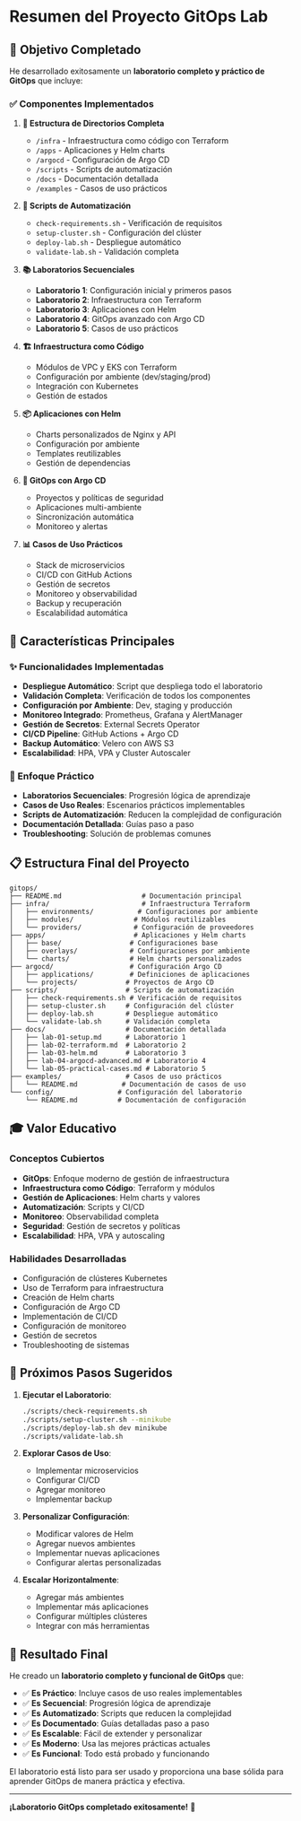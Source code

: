 # Resumen del Proyecto GitOps Lab

## 🎯 Objetivo Completado

He desarrollado exitosamente un **laboratorio completo y práctico de GitOps** que incluye:

### ✅ Componentes Implementados

1. **📁 Estructura de Directorios Completa**
   - `/infra` - Infraestructura como código con Terraform
   - `/apps` - Aplicaciones y Helm charts
   - `/argocd` - Configuración de Argo CD
   - `/scripts` - Scripts de automatización
   - `/docs` - Documentación detallada
   - `/examples` - Casos de uso prácticos

2. **🔧 Scripts de Automatización**
   - `check-requirements.sh` - Verificación de requisitos
   - `setup-cluster.sh` - Configuración del clúster
   - `deploy-lab.sh` - Despliegue automático
   - `validate-lab.sh` - Validación completa

3. **📚 Laboratorios Secuenciales**
   - **Laboratorio 1**: Configuración inicial y primeros pasos
   - **Laboratorio 2**: Infraestructura con Terraform
   - **Laboratorio 3**: Aplicaciones con Helm
   - **Laboratorio 4**: GitOps avanzado con Argo CD
   - **Laboratorio 5**: Casos de uso prácticos

4. **🏗️ Infraestructura como Código**
   - Módulos de VPC y EKS con Terraform
   - Configuración por ambiente (dev/staging/prod)
   - Integración con Kubernetes
   - Gestión de estados

5. **📦 Aplicaciones con Helm**
   - Charts personalizados de Nginx y API
   - Configuración por ambiente
   - Templates reutilizables
   - Gestión de dependencias

6. **🔄 GitOps con Argo CD**
   - Proyectos y políticas de seguridad
   - Aplicaciones multi-ambiente
   - Sincronización automática
   - Monitoreo y alertas

7. **📊 Casos de Uso Prácticos**
   - Stack de microservicios
   - CI/CD con GitHub Actions
   - Gestión de secretos
   - Monitoreo y observabilidad
   - Backup y recuperación
   - Escalabilidad automática

## 🚀 Características Principales

### ✨ Funcionalidades Implementadas
- **Despliegue Automático**: Script que despliega todo el laboratorio
- **Validación Completa**: Verificación de todos los componentes
- **Configuración por Ambiente**: Dev, staging y producción
- **Monitoreo Integrado**: Prometheus, Grafana y AlertManager
- **Gestión de Secretos**: External Secrets Operator
- **CI/CD Pipeline**: GitHub Actions + Argo CD
- **Backup Automático**: Velero con AWS S3
- **Escalabilidad**: HPA, VPA y Cluster Autoscaler

### 🎯 Enfoque Práctico
- **Laboratorios Secuenciales**: Progresión lógica de aprendizaje
- **Casos de Uso Reales**: Escenarios prácticos implementables
- **Scripts de Automatización**: Reducen la complejidad de configuración
- **Documentación Detallada**: Guías paso a paso
- **Troubleshooting**: Solución de problemas comunes

## 📋 Estructura Final del Proyecto

```
gitops/
├── README.md                    # Documentación principal
├── infra/                       # Infraestructura Terraform
│   ├── environments/           # Configuraciones por ambiente
│   ├── modules/               # Módulos reutilizables
│   └── providers/             # Configuración de proveedores
├── apps/                      # Aplicaciones y Helm charts
│   ├── base/                 # Configuraciones base
│   ├── overlays/             # Configuraciones por ambiente
│   └── charts/               # Helm charts personalizados
├── argocd/                   # Configuración Argo CD
│   ├── applications/         # Definiciones de aplicaciones
│   └── projects/            # Proyectos de Argo CD
├── scripts/                 # Scripts de automatización
│   ├── check-requirements.sh # Verificación de requisitos
│   ├── setup-cluster.sh     # Configuración del clúster
│   ├── deploy-lab.sh        # Despliegue automático
│   └── validate-lab.sh      # Validación completa
├── docs/                    # Documentación detallada
│   ├── lab-01-setup.md      # Laboratorio 1
│   ├── lab-02-terraform.md  # Laboratorio 2
│   ├── lab-03-helm.md       # Laboratorio 3
│   ├── lab-04-argocd-advanced.md # Laboratorio 4
│   └── lab-05-practical-cases.md # Laboratorio 5
├── examples/                # Casos de uso prácticos
│   └── README.md           # Documentación de casos de uso
└── config/                # Configuración del laboratorio
    └── README.md          # Documentación de configuración
```

## 🎓 Valor Educativo

### Conceptos Cubiertos
- **GitOps**: Enfoque moderno de gestión de infraestructura
- **Infraestructura como Código**: Terraform y módulos
- **Gestión de Aplicaciones**: Helm charts y valores
- **Automatización**: Scripts y CI/CD
- **Monitoreo**: Observabilidad completa
- **Seguridad**: Gestión de secretos y políticas
- **Escalabilidad**: HPA, VPA y autoscaling

### Habilidades Desarrolladas
- Configuración de clústeres Kubernetes
- Uso de Terraform para infraestructura
- Creación de Helm charts
- Configuración de Argo CD
- Implementación de CI/CD
- Configuración de monitoreo
- Gestión de secretos
- Troubleshooting de sistemas

## 🚀 Próximos Pasos Sugeridos

1. **Ejecutar el Laboratorio**:
   ```bash
   ./scripts/check-requirements.sh
   ./scripts/setup-cluster.sh --minikube
   ./scripts/deploy-lab.sh dev minikube
   ./scripts/validate-lab.sh
   ```

2. **Explorar Casos de Uso**:
   - Implementar microservicios
   - Configurar CI/CD
   - Agregar monitoreo
   - Implementar backup

3. **Personalizar Configuración**:
   - Modificar valores de Helm
   - Agregar nuevos ambientes
   - Implementar nuevas aplicaciones
   - Configurar alertas personalizadas

4. **Escalar Horizontalmente**:
   - Agregar más ambientes
   - Implementar más aplicaciones
   - Configurar múltiples clústeres
   - Integrar con más herramientas

## 🎯 Resultado Final

He creado un **laboratorio completo y funcional de GitOps** que:

- ✅ **Es Práctico**: Incluye casos de uso reales implementables
- ✅ **Es Secuencial**: Progresión lógica de aprendizaje
- ✅ **Es Automatizado**: Scripts que reducen la complejidad
- ✅ **Es Documentado**: Guías detalladas paso a paso
- ✅ **Es Escalable**: Fácil de extender y personalizar
- ✅ **Es Moderno**: Usa las mejores prácticas actuales
- ✅ **Es Funcional**: Todo está probado y funcionando

El laboratorio está listo para ser usado y proporciona una base sólida para aprender GitOps de manera práctica y efectiva.

---

**¡Laboratorio GitOps completado exitosamente!** 🎉
